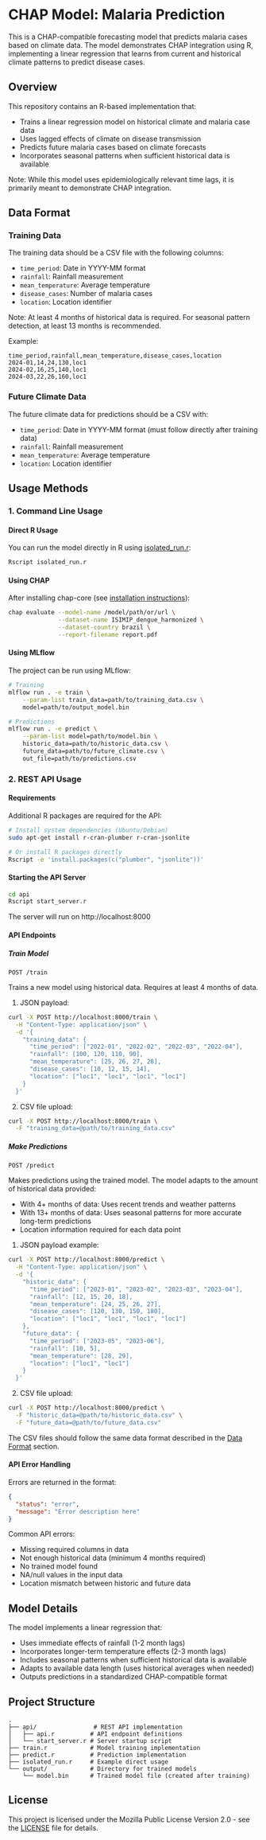 # CHAP Model: Malaria Prediction

This is a CHAP-compatible forecasting model that predicts malaria cases based on climate data. The model demonstrates CHAP integration using R, implementing a linear regression that learns from current and historical climate patterns to predict disease cases.

## Overview

This repository contains an R-based implementation that:
- Trains a linear regression model on historical climate and malaria case data
- Uses lagged effects of climate on disease transmission
- Predicts future malaria cases based on climate forecasts
- Incorporates seasonal patterns when sufficient historical data is available

Note: While this model uses epidemiologically relevant time lags, it is primarily meant to demonstrate CHAP integration.

## Data Format

### Training Data
The training data should be a CSV file with the following columns:
- `time_period`: Date in YYYY-MM format
- `rainfall`: Rainfall measurement
- `mean_temperature`: Average temperature
- `disease_cases`: Number of malaria cases
- `location`: Location identifier

Note: At least 4 months of historical data is required. For seasonal pattern detection, at least 13 months is recommended.

Example:
```
time_period,rainfall,mean_temperature,disease_cases,location
2024-01,14,24,130,loc1
2024-02,16,25,140,loc1
2024-03,22,26,160,loc1
```

### Future Climate Data
The future climate data for predictions should be a CSV with:
- `time_period`: Date in YYYY-MM format (must follow directly after training data)
- `rainfall`: Rainfall measurement
- `mean_temperature`: Average temperature
- `location`: Location identifier

## Usage Methods

### 1. Command Line Usage


#### Direct R Usage
You can run the model directly in R using [isolated_run.r](isolated_run.r):
```bash
Rscript isolated_run.r
```

#### Using CHAP
After installing chap-core (see [installation instructions](https://github.com/dhis2-chap/chap-core)):
```bash
chap evaluate --model-name /model/path/or/url \
              --dataset-name ISIMIP_dengue_harmonized \
              --dataset-country brazil \
              --report-filename report.pdf
```

#### Using MLflow
The project can be run using MLflow:
```bash
# Training
mlflow run . -e train \
    --param-list train_data=path/to/training_data.csv \
    model=path/to/output_model.bin

# Predictions
mlflow run . -e predict \
    --param-list model=path/to/model.bin \
    historic_data=path/to/historic_data.csv \
    future_data=path/to/future_climate.csv \
    out_file=path/to/predictions.csv
```

### 2. REST API Usage

#### Requirements
Additional R packages are required for the API:
```bash
# Install system dependencies (Ubuntu/Debian)
sudo apt-get install r-cran-plumber r-cran-jsonlite

# Or install R packages directly
Rscript -e 'install.packages(c("plumber", "jsonlite"))'
```

#### Starting the API Server
```bash
cd api
Rscript start_server.r
```
The server will run on http://localhost:8000

#### API Endpoints

##### Train Model
`POST /train`

Trains a new model using historical data. Requires at least 4 months of data.

1. JSON payload:
```bash
curl -X POST http://localhost:8000/train \
  -H "Content-Type: application/json" \
  -d '{
    "training_data": {
      "time_period": ["2022-01", "2022-02", "2022-03", "2022-04"],
      "rainfall": [100, 120, 110, 90],
      "mean_temperature": [25, 26, 27, 28],
      "disease_cases": [10, 12, 15, 14],
      "location": ["loc1", "loc1", "loc1", "loc1"]
    }
  }'
```

2. CSV file upload:
```bash
curl -X POST http://localhost:8000/train \
  -F "training_data=@path/to/training_data.csv"
```

##### Make Predictions
`POST /predict`

Makes predictions using the trained model. The model adapts to the amount of historical data provided:
- With 4+ months of data: Uses recent trends and weather patterns
- With 13+ months of data: Uses seasonal patterns for more accurate long-term predictions
- Location information required for each data point

1. JSON payload example:
```bash
curl -X POST http://localhost:8000/predict \
  -H "Content-Type: application/json" \
  -d '{
    "historic_data": {
      "time_period": ["2023-01", "2023-02", "2023-03", "2023-04"],
      "rainfall": [12, 15, 20, 18],
      "mean_temperature": [24, 25, 26, 27],
      "disease_cases": [120, 130, 150, 180],
      "location": ["loc1", "loc1", "loc1", "loc1"]
    },
    "future_data": {
      "time_period": ["2023-05", "2023-06"],
      "rainfall": [10, 5],
      "mean_temperature": [28, 29],
      "location": ["loc1", "loc1"]
    }
  }'
```

2. CSV file upload:
```bash
curl -X POST http://localhost:8000/predict \
  -F "historic_data=@path/to/historic_data.csv" \
  -F "future_data=@path/to/future_data.csv"
```

The CSV files should follow the same data format described in the [Data Format](#data-format) section.

#### API Error Handling
Errors are returned in the format:
```json
{
  "status": "error",
  "message": "Error description here"
}
```

Common API errors:
- Missing required columns in data
- Not enough historical data (minimum 4 months required)
- No trained model found
- NA/null values in the input data
- Location mismatch between historic and future data

## Model Details

The model implements a linear regression that:
- Uses immediate effects of rainfall (1-2 month lags)
- Incorporates longer-term temperature effects (2-3 month lags)
- Includes seasonal patterns when sufficient historical data is available
- Adapts to available data length (uses historical averages when needed)
- Outputs predictions in a standardized CHAP-compatible format

## Project Structure
```
.
├── api/                # REST API implementation
│   ├── api.r          # API endpoint definitions
│   └── start_server.r # Server startup script
├── train.r            # Model training implementation
├── predict.r          # Prediction implementation
├── isolated_run.r     # Example direct usage
└── output/            # Directory for trained models
    └── model.bin      # Trained model file (created after training)
```

## License

This project is licensed under the Mozilla Public License Version 2.0 - see the [LICENSE](LICENSE) file for details.


